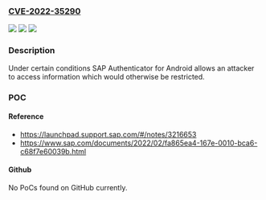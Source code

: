 ### [CVE-2022-35290](https://cve.mitre.org/cgi-bin/cvename.cgi?name=CVE-2022-35290)
![](https://img.shields.io/static/v1?label=Product&message=SAP%20Authenticator%20for%20Android&color=blue)
![](https://img.shields.io/static/v1?label=Version&message=%3C%201.2.17%20&color=brighgreen)
![](https://img.shields.io/static/v1?label=Vulnerability&message=CWE-200&color=brighgreen)

### Description

Under certain conditions SAP Authenticator for Android allows an attacker to access information which would otherwise be restricted.

### POC

#### Reference
- https://launchpad.support.sap.com/#/notes/3216653
- https://www.sap.com/documents/2022/02/fa865ea4-167e-0010-bca6-c68f7e60039b.html

#### Github
No PoCs found on GitHub currently.

